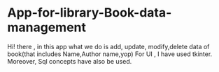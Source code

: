 # App-for-library-Book-data-management
Hi! there , in this app what we do is add, update, modify,delete data of book(that includes Name,Author name,yop)
For UI , I have used tkinter.
Moreover, Sql concepts have also be used.
